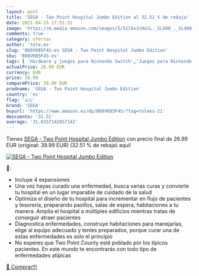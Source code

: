 ```yaml
---
layout: post
title: 'SEGA - Two Point Hospital Jumbo Edition al 32.51 % de rebaja'
date: 2021-04-15 17:51:31
image: 'https://m.media-amazon.com/images/I/51l6vJcHalL._SL500_._SL400_.jpg'
comments: true
category: ofertas
author: 'tole.es'
slug: 'B08VKB5F4S-es SEGA - Two Point Hospital Jumbo Edition'
sku: 'B08VKB5F4S-es'
tags: [ 'Hardware y juegos para Nintendo Switch','Juegos para Nintendo Switch','Videojuegos','sega', ]
actualPrice: 26.99 EUR
currency: EUR
price: 26.99
comparePrice: 39.99 EUR
prodname: 'SEGA - Two Point Hospital Jumbo Edition'
country: 'es'
flag: '🇪🇸'
brand: 'SEGA'
buyurl: 'https://www.amazon.es/dp/B08VKB5F4S/?tag=tolees-21'
descuento: '32.51'
average: '31.0257142857142'
---
```


Tienes [SEGA - Two Point Hospital Jumbo Edition](https://www.amazon.es/dp/B08VKB5F4S/?tag=tolees-21) con precio final de  26.99 EUR (original: 39.99 EUR) (32.51 %  de rebaja) aqui!

[![SEGA - Two Point Hospital Jumbo Edition](https://m.media-amazon.com/images/I/51l6vJcHalL._SL500_._SL400_.jpg)](https://www.amazon.es/dp/B08VKB5F4S/?tag=tolees-21)

🔎:

- Incluye 4 expansiones
- Una vez hayas curado una enfermedad, busca varias curas y convierte tu hospital en un lugar imparable de cuidado de la salud
- Optimiza el diseño de tu hospital para incrementar en flujo de pacientes y tesorería, preparando pasillos, salas de espera, habitaciones a tu manera. Amplía el hospital a múltiples edificios mientras tratas de conseguir atraer pacientes
- Diagnostica enfermedades, construye habitaciones para manejarlas, elige al equipo adecuado y tenles preparados, porque curar una de estas enfermedades es solo el principio
- No esperes que Two Point County esté poblado por los típicos pacientes. En este mundo te encontrarás con todo tipo de enfermedades atípicas

[🛒 Comprar!!!](https://www.amazon.es/dp/B08VKB5F4S/?tag=tolees-21)

